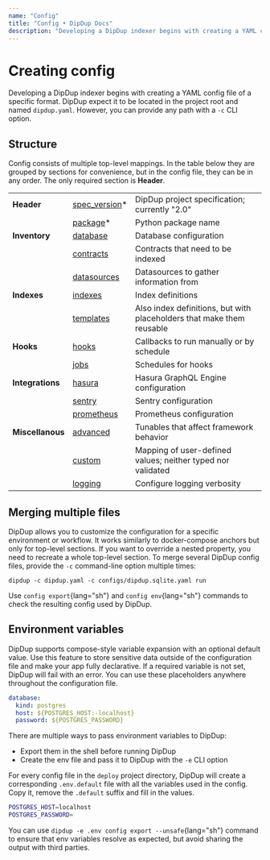 ```yaml
---
name: "Config"
title: "Config • DipDup Docs"
description: "Developing a DipDup indexer begins with creating a YAML config file. You can find a minimal example to start indexing on the Quickstart page."
---
```


# Creating config

Developing a DipDup indexer begins with creating a YAML config file of a specific format. DipDup expect it to be located in the project root and named `dipdup.yaml`. However, you can provide any path with a `-c` CLI option.

## Structure

Config consists of multiple top-level mappings. In the table below they are grouped by sections for convenience, but in the config file, they can be in any order. The only required section is **Header**.

|                  |                                                 |                                                                       |
| ---------------- | ----------------------------------------------- | --------------------------------------------------------------------- |
| **Header**       | [spec_version](../9.config/14.spec_version.md)* | DipDup project specification; currently "2.0"                         |
|                  | [package](../9.config/11.package.md)*           | Python package name                                                   |
| **Inventory**    | [database](../9.config/4.database.md)           | Database configuration                                                |
|                  | [contracts](../9.config/2.contracts.md)         | Contracts that need to be indexed                                     |
|                  | [datasources](../9.config/5.datasources.md)     | Datasources to gather information from                                |
| **Indexes**      | [indexes](../9.config/8.indexes.md)             | Index definitions                                                     |
|                  | [templates](../9.config/15.templates.md)        | Also index definitions, but with placeholders that make them reusable |
| **Hooks**        | [hooks](../9.config/7.hooks.md)                 | Callbacks to run manually or by schedule                              |
|                  | [jobs](../9.config/9.jobs.md)                   | Schedules for hooks                                                   |
| **Integrations** | [hasura](../9.config/6.hasura.md)               | Hasura GraphQL Engine configuration                                   |
|                  | [sentry](../9.config/13.sentry.md)              | Sentry configuration                                                  |
|                  | [prometheus](../9.config/12.prometheus.md)      | Prometheus configuration                                              |
| **Miscellanous** | [advanced](../9.config/1.advanced.md)           | Tunables that affect framework behavior                               |
|                  | [custom](../9.config/3.custom.md)               | Mapping of user-defined values; neither typed nor validated           |
|                  | [logging](../9.config/10.logging.md)            | Configure logging verbosity                                           |

## Merging multiple files

DipDup allows you to customize the configuration for a specific environment or workflow. It works similarly to docker-compose anchors but only for top-level sections. If you want to override a nested property, you need to recreate a whole top-level section. To merge several DipDup config files, provide the `-c` command-line option multiple times:

```shell [Terminal]
dipdup -c dipdup.yaml -c configs/dipdup.sqlite.yaml run
```

Use `config export`{lang="sh"} and `config env`{lang="sh"} commands to check the resulting config used by DipDup.

## Environment variables

DipDup supports compose-style variable expansion with an optional default value. Use this feature to store sensitive data outside of the configuration file and make your app fully declarative. If a required variable is not set, DipDup will fail with an error. You can use these placeholders anywhere throughout the configuration file.

```yaml [dipdup.yaml]
database:
  kind: postgres
  host: ${POSTGRES_HOST:-localhost}
  password: ${POSTGRES_PASSWORD}
```

There are multiple ways to pass environment variables to DipDup:

- Export them in the shell before running DipDup
- Create the env file and pass it to DipDup with the `-e` CLI option

For every config file in the `deploy` project directory, DipDup will create a corresponding `.env.default` file with all the variables used in the config. Copy it, remove the `.default` suffix and fill in the values.

```sh [deploy/.env.default]
POSTGRES_HOST=localhost
POSTGRES_PASSWORD=
```

You can use `dipdup -e .env config export --unsafe`{lang="sh"} command to ensure that env variables resolve as expected, but avoid sharing the output with third parties.
